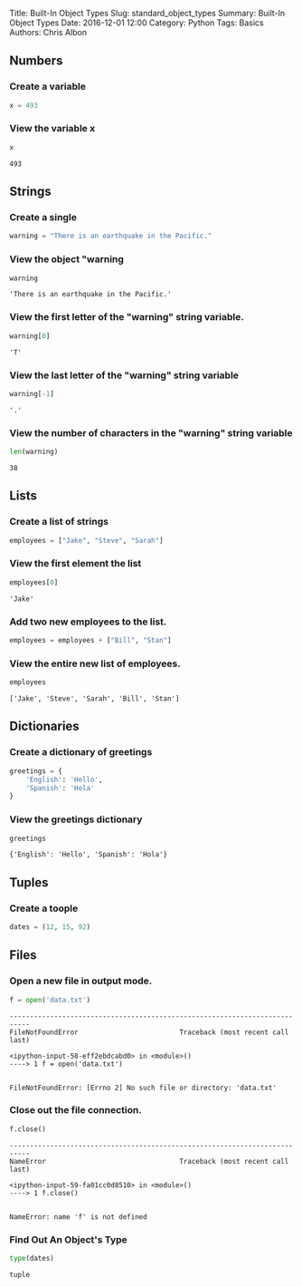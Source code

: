 Title: Built-In Object Types
Slug: standard_object_types
Summary: Built-In Object Types
Date: 2016-12-01 12:00
Category: Python
Tags: Basics
Authors: Chris Albon



## Numbers

### Create a variable


```python
x = 493
```

### View the variable x


```python
x
```




    493



## Strings

### Create a single


```python
warning = "There is an earthquake in the Pacific."
```

### View the object "warning


```python
warning
```




    'There is an earthquake in the Pacific.'



### View the first letter of the "warning" string variable.


```python
warning[0]
```




    'T'



### View the last letter of the "warning" string variable


```python
warning[-1]
```




    '.'



### View the number of characters in the "warning" string variable


```python
len(warning)
```




    38



## Lists

### Create a list of strings


```python
employees = ["Jake", "Steve", "Sarah"]
```

### View the first element the list


```python
employees[0]
```




    'Jake'



### Add two new employees to the list.


```python
employees = employees + ["Bill", "Stan"]
```

### View the entire new list of employees.


```python
employees
```




    ['Jake', 'Steve', 'Sarah', 'Bill', 'Stan']



## Dictionaries

### Create a dictionary of greetings


```python
greetings = {
	'English': 'Hello',
	'Spanish': 'Hola'
}
```

### View the greetings dictionary


```python
greetings
```




    {'English': 'Hello', 'Spanish': 'Hola'}



## Tuples

### Create a toople


```python
dates = (12, 15, 92)
```

## Files

### Open a new file in output mode.


```python
f = open('data.txt')
```


    ---------------------------------------------------------------------------
    FileNotFoundError                         Traceback (most recent call last)

    <ipython-input-58-eff2ebdcabd0> in <module>()
    ----> 1 f = open('data.txt')
    

    FileNotFoundError: [Errno 2] No such file or directory: 'data.txt'


### Close out the file connection.


```python
f.close()
```


    ---------------------------------------------------------------------------
    NameError                                 Traceback (most recent call last)

    <ipython-input-59-fa01cc0d8510> in <module>()
    ----> 1 f.close()
    

    NameError: name 'f' is not defined


### Find Out An Object's Type


```python
type(dates)
```




    tuple


